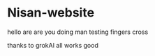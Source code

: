 # Nisan-website
hello are are you doing man testing fingers cross 


thanks to grokAI 
all works good
